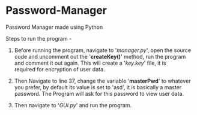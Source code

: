 # Password-Manager
Password Manager made using Python

Steps to run the program -
1. Before running the program, navigate to '_manager.py_', open the source code and uncomment out the '__createKey()__' method, run the program and comment it out again. This will create a '_key.key_' file, it is  
   required for encryption of user data.

2. Then Navigate to line 37, change the variable '__masterPwd__' to whatever you prefer, by default its value is set to 'asd', it is basically a master password. The Program will ask for this password to view user 
   data.
 
3. Then navigate to '_GUI.py_' and run the program.
